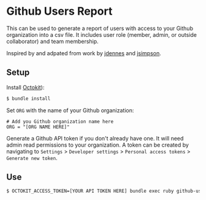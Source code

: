 # Github Users Report

This can be used to generate a report of users with access to your Github organization into a csv file. It includes user role (member, admin, or outside collaborator) and team membership.

Inspired by and adpated from work by [jdennes](https://gist.github.com/jdennes/11404512) and [jsimpson](https://github.com/jsimpson/github-organization-reports). 

## Setup

Install [Octokit](https://github.com/octokit/octokit.rb)):

```bash
$ bundle install
```

Set `ORG` with the name of your Github organization:

```
# Add you Github organization name here
ORG = "[ORG NAME HERE]"
```

Generate a Github API token if you don't already have one. It will need admin read permissions to your organization. A token can be created by navigating to `Settings` > `Developer settings` > `Personal access tokens` > `Generate new token`. 

## Use

```bash
$ OCTOKIT_ACCESS_TOKEN=[YOUR API TOKEN HERE] bundle exec ruby github-users-report.rb
```
